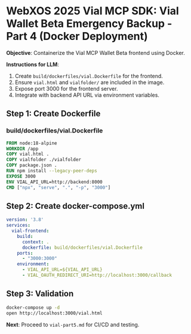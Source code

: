 # WebXOS 2025 Vial MCP SDK: Vial Wallet Beta Emergency Backup - Part 4 (Docker Deployment)

**Objective**: Containerize the Vial MCP Wallet Beta frontend using Docker.

**Instructions for LLM**:
1. Create `build/dockerfiles/vial.Dockerfile` for the frontend.
2. Ensure `vial.html` and `vialfolder/` are included in the image.
3. Expose port 3000 for the frontend server.
4. Integrate with backend API URL via environment variables.

## Step 1: Create Dockerfile

### build/dockerfiles/vial.Dockerfile
```dockerfile
FROM node:18-alpine
WORKDIR /app
COPY vial.html .
COPY vialfolder ./vialfolder
COPY package.json .
RUN npm install --legacy-peer-deps
EXPOSE 3000
ENV VIAL_API_URL=http://backend:8000
CMD ["npx", "serve", ".", "-p", "3000"]
```

## Step 2: Create docker-compose.yml
```yaml
version: '3.8'
services:
  vial-frontend:
    build:
      context: .
      dockerfile: build/dockerfiles/vial.Dockerfile
    ports:
      - "3000:3000"
    environment:
      - VIAL_API_URL=${VIAL_API_URL}
      - VIAL_OAUTH_REDIRECT_URI=http://localhost:3000/callback
```

## Step 3: Validation
```bash
docker-compose up -d
open http://localhost:3000/vial.html
```

**Next**: Proceed to `vial-part5.md` for CI/CD and testing.